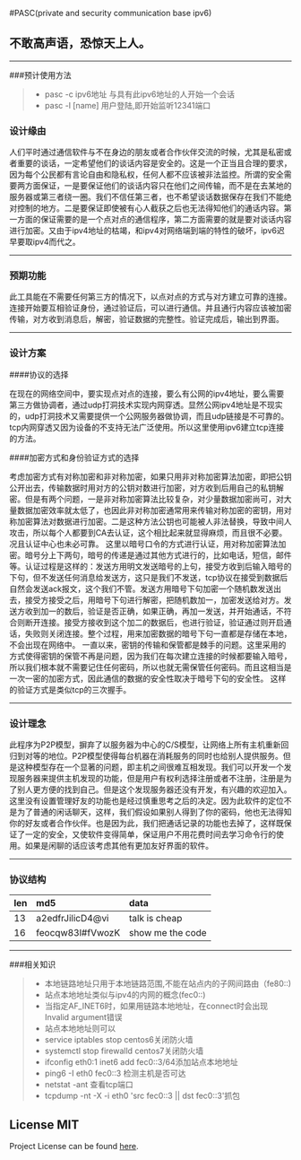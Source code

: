 #PASC(private and security communication base ipv6)
## 不敢高声语，恐惊天上人。

------

###预计使用方法
> * pasc -c  ipv6地址   与具有此ipv6地址的人开始一个会话
> * pasc -l  [name] 用户登陆,即开始监听12341端口

### 设计缘由
人们平时通过通信软件与不在身边的朋友或者合作伙伴交流的时候，尤其是私密或者重要的谈话，一定希望他们的谈话内容是安全的。这是一个正当且合理的要求，因为每个公民都有言论自由和隐私权，任何人都不应该被非法监控。所谓的安全需要两方面保证，一是要保证他们的谈话内容只在他们之间传输，而不是在去某地的服务器或第三者绕一圈。我们不信任第三者，也不希望谈话数据保存在我们不能绝对控制的地方。二是要保证即使被有心人截获之后也无法得知他们的通话内容。第一方面的保证需要的是一个点对点的通信程序，第二方面需要的就是要对谈话内容进行加密。又由于ipv4地址的枯竭，和ipv4对网络端到端的特性的破坏，ipv6迟早要取ipv4而代之。

------

### 预期功能
此工具能在不需要任何第三方的情况下，以点对点的方式与对方建立可靠的连接。连接开始要互相验证身份，通过验证后，可以进行通信。并且通行内容应该被加密传输，对方收到消息后，解密，验证数据的完整性。验证完成后，输出到界面。

-------

### 设计方案

####协议的选择

在现在的网络空间中，要实现点对点的连接，要么有公网的ipv4地址，要么需要第三方做协调者，通过udp打洞技术实现内网穿透。显然公网ipv4地址是不现实的，udp打洞技术又需要提供一个公网服务器做协调，而且udp链接是不可靠的。tcp内网穿透又因为设备的不支持无法广泛使用。所以这里使用ipv6建立tcp连接的方法。

####加密方式和身份验证方式的选择

考虑加密方式有对称加密和非对称加密，如果只用非对称加密算法加密，即把公钥公开出去，传输数据时用对方的公钥对数进行加密，对方收到后用自己的私钥解密。但是有两个问题，一是非对称加密算法比较复杂，对少量数据加密尚可，对大量数据加密效率就太低了，也因此非对称加密通常用来传输对称加密的密钥，用对称加密算法对数据进行加密。二是这种方法公钥也可能被人非法替换，导致中间人攻击，所以每个人都要到CA去认证，这个相比起来就显得麻烦，而且很不必要。况且认证中心也未必可靠。
这里以暗号口令的方式进行认证，用对称加密算法加密。暗号分上下两句，暗号的传递是通过其他方式进行的，比如电话，短信，邮件等。认证过程是这样的：发送方用明文发送暗号的上句，接受方收到后输入暗号的下句，但不发送任何消息给发送方，这只是我们不发送，tcp协议在接受到数据后自然会发送ack报文，这个我们不管。发送方用暗号下句加密一个随机数发送出去，接受方接受之后，用暗号下句进行解密，把随机数加一，加密发送给对方。发送方收到加一的数后，验证是否正确，如果正确，再加一发送，并开始通话，不符合则断开连接。接受方接收到这个加二的数据后，也进行验证，验证通过则开启通话，失败则关闭连接。整个过程，用来加密数据的暗号下句一直都是存储在本地，不会出现在网络中。
一直以来，密钥的传输和保管都是棘手的问题。这里采用的方式使得密钥的保管不再是问题，因为我们在每次建立连接的时候都要输入暗号，所以我们根本就不需要记住任何密码，所以也就无需保管任何密码。而且这相当是一次一密的加密方式，因此通信的数据的安全性取决于暗号下句的安全性。
这样的验证方式是类似tcp的三次握手。

--------

### 设计理念
此程序为P2P模型，摒弃了以服务器为中心的C/S模型，让网络上所有主机重新回归到对等的地位。P2P模型使得每台机器在消耗服务的同时也给别人提供服务。但是这种模型存在一个显著的问题，即主机之间很难互相发现。我们可以开发一个发现服务器来提供主机发现的功能，但是用户有权利选择注册或者不注册，注册是为了别人更方便的找到自己。但是这个发现服务器还没有开发，有兴趣的欢迎加入。这里没有设置管理好友的功能也是经过慎重思考之后的决定。因为此软件的定位不是为了普通的闲话聊天，这样，我们假设如果别人得到了你的密码，他也无法得知你的好友或者合作伙伴。也是因为此，我们把通话记录的功能也去掉了，这样既保证了一定的安全，又使软件变得简单，保证用户不用花费时间去学习命令行的使用。如果是闲聊的话应该考虑其他有更加友好界面的软件。

------
### 协议结构
 len     | md5 |  data  
:--------   | :-----  | :----  
 13 |a2edfrJilicD4@vi |talk is cheap
16|feocqw83l#fVwozK|show me the code

------
###相关知识
> * 本地链路地址只用于本地链路范围,不能在站点内的子网间路由（fe80::)
> * 站点本地地址类似与ipv4的内网的概念(fec0::)
> * 当指定AF_INET6时，如果用链路本地地址，在connect时会出现Invalid argument错误
> * 站点本地地址则可以
> * service iptables stop centos6关闭防火墙
> * systemctl stop firewalld centos7关闭防火墙
> * ifconfig eth0:1 inet6 add fec0::3/64添加站点本地地址
> * ping6 -I eth0 fec0::3  检测主机是否可达
> * netstat -ant 查看tcp端口
> * tcpdump -nt -X -i eth0 'src fec0::3 || dst fec0::3'抓包

## License MIT
Project License can be found [here](LICENSE.md).

